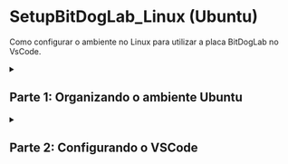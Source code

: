 # SetupBitDogLab_Linux (Ubuntu)
Como configurar o ambiente no Linux para utilizar a placa BitDogLab no VsCode.

<details>
<summary><h2>Parte 1: Organizando o ambiente Ubuntu</h2></summary>
    
1. Vá para o diretório `/opt` e clone o diretório pico-sdk.
    ```sh
    cd /opt
    ```
    ```sh
    git clone https://github.com/raspberrypi/pico-sdk
    ```

2. Vá para o diretório `pico-sdk`, imprima o caminho até o `pico-sdk` e copie.
    ```sh
    cd pico-sdk
    ```
    ```sh
    pwd
    ```
    > (Aparecerá algo semelhante a `/opt/pico-sdk`)

3. Instale o `cmake`:
    ```sh
    sudo apt install cmake
    ```

4. Instale as ferramentas e bibliotecas necessárias para compilar e desenvolver software para a arquitetura ARM no Ubuntu:
    ```sh
    sudo apt install cmake build-essential gcc-arm-none-eabi libnewlib-arm-none-eabi
    ```

5. Clone o diretório de exemplos da Raspberry Pi Pico. _(opcional)_
    ```sh
    git clone https://github.com/raspberrypi/pico-examples
    ```

6. Vá para o diretório `pico-sdk`, inicialize e atualize os submódulos de um repositório Git.
    ```sh
    cd pico-sdk/
    ```
    ```sh
    git submodule update --init
    ```

7. Abra o arquivo de configurações do Bash para edição.
    ```sh
    nano ~/.bashrc
    ```

8. Na última linha do arquivo `.bashrc`, escreva o caminho para o `pico-sdk` e `pico-examples`, conforme necessário:
    ```sh
    export PICO_SDK_PATH=/opt/pico-sdk
    ```
    ou, se for o caso, para o diretório de exemplos:
    ```sh
    export PICO_SDK_PATH=/opt/pico-examples
    ```

    > (Se o caminho não for `/opt/pico-sdk`, cole o caminho que você copiou anteriormente)

9. Recarregue as configurações do `.bashrc` no terminal atual.
    ```sh
    source ~/.bashrc
    ```
</details>

<details>
<summary><h2>Parte 2: Configurando o VSCode</h2></summary>

1. Abra o VSCode, vá no ícone de extensões e instale o **CMake** e **CMakeTools**:
   
   ![cmake e cmaketools](https://github.com/IgorPFernandes/Curso_Capacitacao_Sistemas_Embarcados/blob/main/BitDogLab/img/cmake_cmaketools.png)<br>

3. O **CMakeTools** precisa ser configurado. Clique na engrenagem que aparece na tela do plug-in e selecione **Settings**.
   - Procure pelo nome **CMake Path** e confirme que está escrito "cmake" (sem aspas).
   ![cmake path](https://github.com/IgorPFernandes/Curso_Capacitacao_Sistemas_Embarcados/blob/main/BitDogLab/img/cmakepath.png)<br>

   - Logo em baixo está "CMake: Configure Environment". Caso não haja nenhuma linha adicionada, clique em **Add** e adicione o item "PICO_SDK_PATH" (sem aspas) e, em **Value**, o diretório de instalação (Exemplo: **C:\Program Files\Raspberry Pi\Pico SDK v1.5.1**).
   ![configuração de ambiente](https://github.com/IgorPFernandes/Curso_Capacitacao_Sistemas_Embarcados/blob/main/BitDogLab/img/configenv.png)<br>

   - Agora busque por **generator** e escreva "NMake Makefiles" (sem aspas).
   ![generator](https://github.com/IgorPFernandes/Curso_Capacitacao_Sistemas_Embarcados/blob/main/BitDogLab/img/generator.png)<br>

   - De volta ao menu de extensões, procure por **Raspberry Pi Pico** e instale.  
   ![raspberry pi pico extensão](https://github.com/IgorPFernandes/Curso_Capacitacao_Sistemas_Embarcados/blob/main/BitDogLab/img/raspb.png)<br>
</details>

